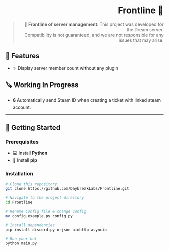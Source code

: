 <div align="right">

# Frontline 🌙
> 🔧 **Frontline of server management**:
> This project was developed for the Dream server.<br>
> Compatibility is not guaranteed, and we are not responsible for any issues that may arise.
</div>

## 🌟 Features

- ✨ Display server member count without any plugin
## 🪚 Working In Progress
- 🔒 Automatically send Steam ID when creating a ticket with linked steam account.

---

## 📖 Getting Started

### Prerequisites

- 💻 Install  **Python**
- 🔧 Install **pip**

### Installation

```bash
# Clone this repository
git clone https://github.com/DaybreakLabs/Frontline.git

# Navigate to the project directory
cd Frontline

# Rename Config file & change config
mv config.example.py config.py

# Install dependencies
pip install discord.py orjson aiohttp asyncio

# Run your bot
python main.py
```
